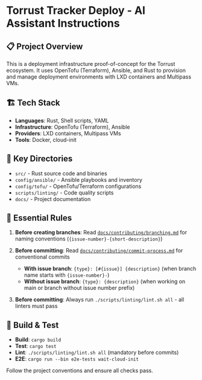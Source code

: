 # Torrust Tracker Deploy - AI Assistant Instructions

## 📋 Project Overview

This is a deployment infrastructure proof-of-concept for the Torrust ecosystem. It uses OpenTofu (Terraform), Ansible, and Rust to provision and manage deployment environments with LXD containers and Multipass VMs.

## 🏗️ Tech Stack

- **Languages**: Rust, Shell scripts, YAML
- **Infrastructure**: OpenTofu (Terraform), Ansible
- **Providers**: LXD containers, Multipass VMs
- **Tools**: Docker, cloud-init

## 📁 Key Directories

- `src/` - Rust source code and binaries
- `config/ansible/` - Ansible playbooks and inventory
- `config/tofu/` - OpenTofu/Terraform configurations
- `scripts/linting/` - Code quality scripts
- `docs/` - Project documentation

## 🔧 Essential Rules

1. **Before creating branches**: Read [`docs/contributing/branching.md`](../docs/contributing/branching.md) for naming conventions (`{issue-number}-{short-description}`)

2. **Before committing**: Read [`docs/contributing/commit-process.md`](../docs/contributing/commit-process.md) for conventional commits

   - **With issue branch**: `{type}: [#{issue}] {description}` (when branch name starts with `{issue-number}-`)
   - **Without issue branch**: `{type}: {description}` (when working on main or branch without issue number prefix)

3. **Before committing**: Always run `./scripts/linting/lint.sh all` - all linters must pass

## 🧪 Build & Test

- **Build**: `cargo build`
- **Test**: `cargo test`
- **Lint**: `./scripts/linting/lint.sh all` (mandatory before commits)
- **E2E**: `cargo run --bin e2e-tests wait-cloud-init`

Follow the project conventions and ensure all checks pass.
